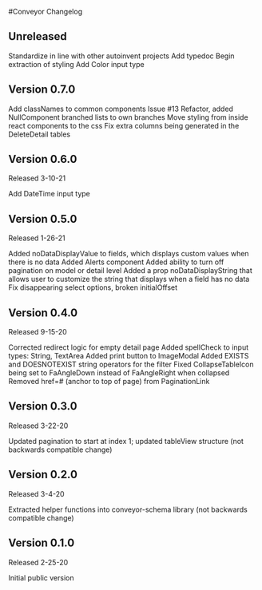 #Conveyor Changelog

## Unreleased

Standardize in line with other autoinvent projects
Add typedoc
Begin extraction of styling
Add Color input type

## Version 0.7.0

Add classNames to common components Issue #13
Refactor, added NullComponent branched lists to own branches
Move styling from inside react components to the css
Fix extra columns being generated in the DeleteDetail tables

## Version 0.6.0

Released 3-10-21

Add DateTime input type


## Version 0.5.0

Released 1-26-21

Added noDataDisplayValue to fields, which displays custom values when there is no data
Added Alerts component
Added ability to turn off pagination on model or detail level
Added a prop noDataDisplayString that allows user to customize the string that displays when a field has no data
Fix disappearing select options, broken initialOffset


## Version 0.4.0

Released 9-15-20

Corrected redirect logic for empty detail page
Added spellCheck to input types: String, TextArea
Added print button to ImageModal
Added EXISTS and DOESNOTEXIST string operators for the filter
Fixed CollapseTableIcon being set to FaAngleDown instead of FaAngleRight when collapsed
Removed href=# (anchor to top of page) from PaginationLink


## Version 0.3.0

Released 3-22-20

Updated pagination to start at index 1; updated tableView structure (not backwards compatible change)


## Version 0.2.0

Released 3-4-20

Extracted helper functions into conveyor-schema library (not backwards compatible change)


## Version 0.1.0

Released 2-25-20

Initial public version